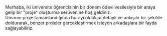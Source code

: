 Merhaba, iki üniversite öğrencisinin bir dönem ödevi vesilesiyle bir araya gelip bir "proje" oluşturma serüvenine hoş geldiniz.   
Umarım proje tamamlandığında burayı oldukça detaylı ve anlaşılır bir şekilde doldurarak, benzer projeler gerçekleştirmek isteyen arkadaşlara bir fayda sağlayabiliriz.

